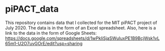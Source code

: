 # piPACT_data

This repository contains data that I collected for the MIT piPACT project of July 2020. The data is in the form of an Excel spreadsheet.
Also, here is a link to the data in the form of Google Sheets:
https://docs.google.com/spreadsheets/d/1wPkliSjaSWuIuxPE1B9BcjWsk1vL65m1-U2O7uvGOrE/edit?usp=sharing
